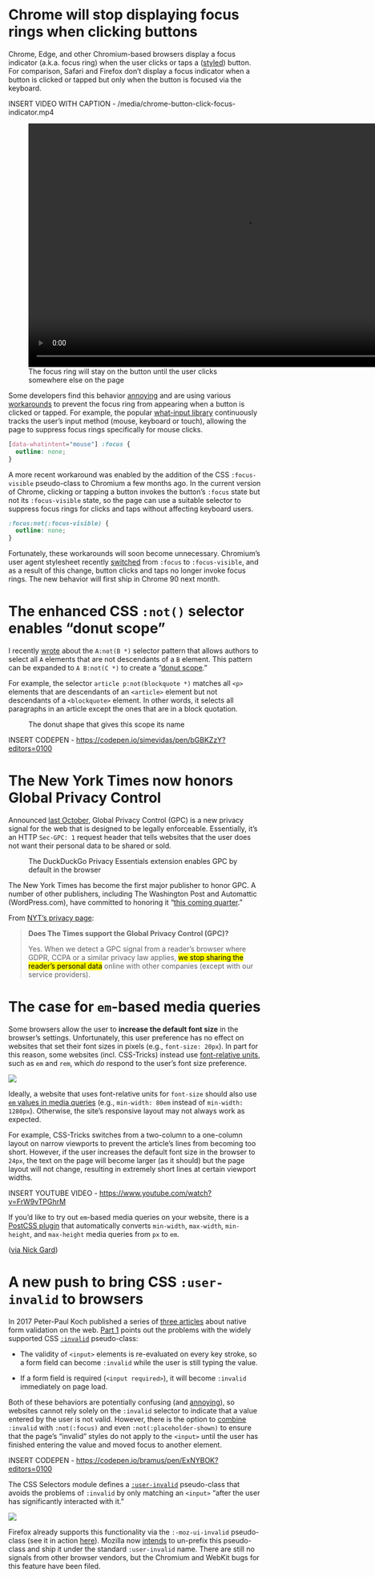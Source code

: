 # Chrome will stop displaying focus rings when clicking buttons

Chrome, Edge, and other Chromium-based browsers display a focus indicator (a.k.a. focus ring) when the user clicks or taps a ([styled](https://twitter.com/myakura/status/1366972939384487936)) button. For comparison, Safari and Firefox don’t display a focus indicator when a button is clicked or tapped but only when the button is focused via the keyboard.

INSERT VIDEO WITH CAPTION - /media/chrome-button-click-focus-indicator.mp4

<figure>
    <video src="/media/chrome-button-click-focus-indicator.mp4" controls width="864" height="486"></video>
    <figcaption>The focus ring will stay on the button until the user clicks somewhere else on the page</figcaption>
</figure>

Some developers find this behavior [annoying](https://twitter.com/LeaVerou/status/1045768279753666562) and are using various [workarounds](https://twitter.com/adamwathan/status/1244340194280648704) to prevent the focus ring from appearing when a button is clicked or tapped. For example, the popular [what-input library](https://github.com/ten1seven/what-input) continuously tracks the user’s input method (mouse, keyboard or touch), allowing the page to suppress focus rings specifically for mouse clicks.

```css
[data-whatintent="mouse"] :focus {
  outline: none;
}
```

A more recent workaround was enabled by the addition of the CSS `:focus-visible` pseudo-class to Chromium a few months ago. In the current version of Chrome, clicking or tapping a button invokes the button’s `:focus` state but not its `:focus-visible` state, so the page can use a suitable selector to suppress focus rings for clicks and taps without affecting keyboard users.

```css
:focus:not(:focus-visible) {
  outline: none;
}
```

Fortunately, these workarounds will soon become unnecessary. Chromium’s user agent stylesheet recently [switched](https://blogs.igalia.com/mrego/2021/03/01/focus-visible-in-webkit-february-2021/#default-user-agent-style-sheet) from `:focus` to `:focus-visible`, and as a result of this change, button clicks and taps no longer invoke focus rings. The new behavior will first ship in Chrome 90 next month.

# The enhanced CSS `:not()` selector enables “donut scope”

I recently [wrote](https://css-tricks.com/weekly-platform-news-the-not-pseudo-class-video-media-queries-clip-path-path-support/#the-enhanced-not-pseudo-class-enables-new-kinds-of-powerful-selectors) about the `A:not(B *)` selector pattern that allows authors to select all `A` elements that are not descendants of a `B` element. This pattern can be expanded to `A B:not(C *)` to create a “[donut scope](https://twitter.com/LeaVerou/status/1354760561087676416).”

For example, the selector `article p:not(blockquote *)` matches all `<p>` elements that are descendants of an `<article>` element but not descendants of a `<blockquote>` element. In other words, it selects all paragraphs in an article except the ones that are in a block quotation.

<figure>
  <img src="/media/css-not-donut-scope.png" alt="">
  <figcaption>The donut shape that gives this scope its name</figcaption>
</figure>

INSERT CODEPEN - https://codepen.io/simevidas/pen/bGBKZzY?editors=0100

# The New York Times now honors Global Privacy Control

Announced [last October](https://globalprivacycontrol.org/press-release/20201007.html), Global Privacy Control (GPC) is a new privacy signal for the web that is designed to be legally enforceable. Essentially, it’s an HTTP `Sec-GPC: 1` request header that tells websites that the user does not want their personal data to be shared or sold.

<figure>
  <img src="/media/http-sec-gpc-header.png" alt="">
  <figcaption>The DuckDuckGo Privacy Essentials extension enables GPC by default in the browser</figcaption>
</figure>

The New York Times has become the first major publisher to honor GPC. A number of other publishers, including The Washington Post and Automattic (WordPress.com), have committed to honoring it “[this coming quarter](https://globalprivacycontrol.org/press-release/20210128).”

From [NYT’s privacy page](https://www.nytimes.com/privacy):

> **Does The Times support the Global Privacy Control (GPC)?**
>
> Yes. When we detect a GPC signal from a reader’s browser where GDPR, CCPA or a similar privacy law applies, <mark>we stop sharing the reader’s personal data</mark> online with other companies (except with our service providers).

# The case for `em`-based media queries

Some browsers allow the user to **increase the default font size** in the browser’s settings. Unfortunately, this user preference has no effect on websites that set their font sizes in pixels (e.g., `font-size: 20px`). In part for this reason, some websites (incl. CSS-Tricks) instead use [font-relative units](https://drafts.csswg.org/css-values-4/#font-relative-lengths), such as `em` and `rem`, which _do_ respond to the user’s font size preference.

![](/media/css-tricks-font-relative-units.png)

Ideally, a website that uses font-relative units for `font-size` should also use [`em` values in media queries](https://zellwk.com/blog/media-query-units/) (e.g., `min-width: 80em` instead of `min-width: 1280px`). Otherwise, the site’s responsive layout may not always work as expected.

For example, CSS-Tricks switches from a two-column to a one-column layout on narrow viewports to prevent the article’s lines from becoming too short. However, if the user increases the default font size in the browser to `24px`, the text on the page will become larger (as it should) but the page layout will not change, resulting in extremely short lines at certain viewport widths.

INSERT YOUTUBE VIDEO - https://www.youtube.com/watch?v=FrW9vTPGhrM

If you’d like to try out `em`-based media queries on your website, there is a [PostCSS plugin](https://github.com/niksy/postcss-em-media-query) that automatically converts `min-width`, `max-width`, `min-height`, and `max-height` media queries from `px` to `em`.

([via Nick Gard](https://uxdesign.cc/say-goodbye-to-pixels-cb720fbaf250))

# A new push to bring CSS `:user-invalid` to browsers

In 2017 Peter-Paul Koch published a series of [three articles](https://twitter.com/ppk/status/942726306944442369) about native form validation on the web. [Part 1](https://www.quirksmode.org/blog/archives/2017/12/native_form_val.html) points out the problems with the widely supported CSS [`:invalid`](https://developer.mozilla.org/en-US/docs/Web/CSS/:invalid) pseudo-class:

- The validity of `<input>` elements is re-evaluated on every key stroke, so a form field can become `:invalid` while the user is still typing the value.

- If a form field is required (`<input required>`), it will become `:invalid` immediately on page load.

Both of these behaviors are potentially confusing (and [annoying](https://twitter.com/ryanflorence/status/1354502174332444673)), so websites cannot rely solely on the `:invalid` selector to indicate that a value entered by the user is not valid. However, there is the option to [combine](https://www.bram.us/2021/01/28/form-validation-you-want-notfocusinvalid-not-invalid/) `:invalid` with `:not(:focus)` and even `:not(:placeholder-shown)` to ensure that the page’s “invalid” styles do not apply to the `<input>` until the user has finished entering the value and moved focus to another element.

INSERT CODEPEN - https://codepen.io/bramus/pen/ExNYBOK?editors=0100

The CSS Selectors module defines a [`:user-invalid`](https://drafts.csswg.org/selectors/#user-pseudos) pseudo-class that avoids the problems of `:invalid` by only matching an `<input>` “after the user has significantly interacted with it.”

![](/media/css-user-invalid-example.png)

Firefox already supports this functionality via the `:-moz-ui-invalid` pseudo-class (see it in action [here](https://twitter.com/simevidas/status/1366281785122955264)). Mozilla now [intends](https://groups.google.com/g/mozilla.dev.platform/c/rEYMl79krS8/m/UI_kwzatCAAJ) to un-prefix this pseudo-class and ship it under the standard `:user-invalid` name. There are still no signals from other browser vendors, but the Chromium and WebKit bugs for this feature have been filed.
